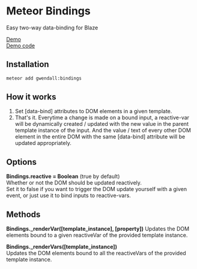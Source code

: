 Meteor Bindings
=================

Easy two-way data-binding for Blaze

[Demo](https://bindings.meteor.com)  
[Demo code](https://github.com/gwendall/meteor-bindings-demo)  


Installation
------------

``` sh
meteor add gwendall:bindings
```

How it works
----------

1. Set [data-bind] attributes to DOM elements in a given template.
2. That's it. Everytime a change is made on a bound input, a reactive-var will be dynamically created / updated with the new value in the parent template instance of the input. And the value / text of every other DOM element in the entire DOM with the same [data-bind] attribute will be updated appropriately.

Options
----------

**Bindings.reactive = Boolean** (true by default)  
Whether or not the DOM should be updated reactively.  
Set it to false if you want to trigger the DOM update yourself with a given event, or just use it to bind inputs to reactive-vars.

Methods
----------

**Bindings._renderVar([template_instance], [property])**
Updates the DOM elements bound to a given reactiveVar of the provided template instance.

**Bindings._renderVars([template_instance])**   
Updates the DOM elements bound to all the reactiveVars of the provided template instance.
